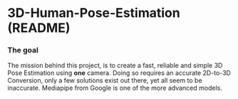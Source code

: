 <h1>3D-Human-Pose-Estimation (README)</h1>


<h3>The goal</h3>


The mission behind this project, is to create a fast, reliable and simple 3D Pose Estimation using __one__ camera.
Doing so requires an accurate 2D-to-3D Conversion, only a few solutions exist out there, yet all seem to be inaccurate.
Mediapipe from Google is one of the more advanced models. 